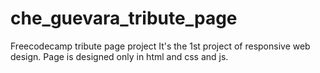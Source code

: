 # che_guevara_tribute_page
Freecodecamp tribute page project
It's the 1st project of responsive web design. Page is designed only in html and css and js.
